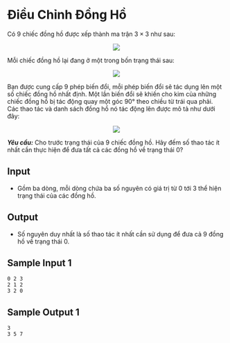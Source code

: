 # Điều Chỉnh Đồng Hồ

Có $9$ chiếc đồng hồ được xếp thành ma trận $3×3$ như sau:

<center>
<img src="https://cdn.ucode.vn/uploads/1/images/QBNkpVKb.png">
</center>

Mỗi chiếc đồng hồ lại đang ở một trong bốn trạng thái sau:
<center>
<img src="https://cdn.ucode.vn/uploads/1/images/gVefvOKR.png">
</center>

Bạn được cung cấp 9 phép biến đổi, mỗi phép biến đổi sẽ tác dụng lên một số chiếc đồng hồ nhất định. Một lần biến đổi sẽ khiến cho kim của những chiếc đồng hồ bị tác động quay một góc 90° theo chiều từ trái qua phải. Các thao tác và danh sách đồng hồ nó tác động lên được mô tả như dưới đây:
<center>
<img src="https://cdn.ucode.vn/uploads/1/images/YOkXJmau.png">
</center>

***Yêu cầu:*** Cho trước trạng thái của $9$ chiếc đồng hồ. Hãy đếm số thao tác ít nhất cần thực hiện để đưa tất cả các đồng hồ về trạng thái $0$? 

## Input

- Gồm ba dòng, mỗi dòng chứa ba số nguyên có giá trị từ $0$ tới $3$ thể hiện trạng thái của các đồng hồ.

## Output

- Số nguyên duy nhất là số thao tác ít nhất cần sử dụng để đưa cả $9$ đồng hồ về trạng thái $0$.

## Sample Input 1

```
0 2 3 
2 1 2 
3 2 0
```

## Sample Output 1

```
3
3 5 7
```

